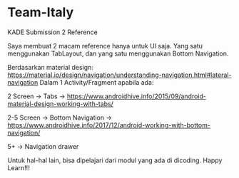 # Team-Italy
KADE Submission 2 Reference

Saya membuat 2 macam reference hanya untuk UI saja. Yang satu menggunakan TabLayout, dan yang satu menggunakan Bottom Navigation.

Berdasarkan material design: https://material.io/design/navigation/understanding-navigation.html#lateral-navigation
Dalam 1 Activity/Fragment apabila ada: 

2 Screen -> Tabs -> https://www.androidhive.info/2015/09/android-material-design-working-with-tabs/

2-5 Screen -> Bottom Navigation -> https://www.androidhive.info/2017/12/android-working-with-bottom-navigation/

5+ -> Navigation drawer

Untuk hal-hal lain, bisa dipelajari dari modul yang ada di dicoding. Happy Learn!!!
